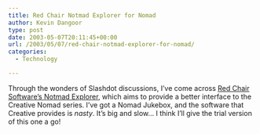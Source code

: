 ```yaml
---
title: Red Chair Notmad Explorer for Nomad
author: Kevin Dangoor
type: post
date: 2003-05-07T20:11:45+00:00
url: /2003/05/07/red-chair-notmad-explorer-for-nomad/
categories:
  - Technology

---
```

Through the wonders of Slashdot discussions, I&#8217;ve come across [Red Chair Software&#8217;s Notmad Explorer][1], which aims to provide a better interface to the Creative Nomad series. I&#8217;ve got a Nomad Jukebox, and the software that Creative provides is _nasty_. It&#8217;s big and slow&#8230; I think I&#8217;ll give the trial version of this one a go!

 [1]: http://redchairsoftware.com/notmad/ "Red Chair Software"